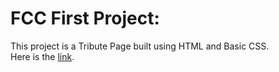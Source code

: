 # FCC First Project:
This project is a Tribute Page built using HTML and Basic CSS.  
Here is the [link](https://codepen.io/oussamaty/full/NBzomo).
